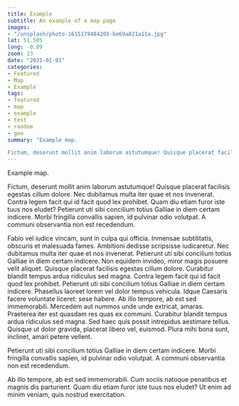 ```yaml
---
title: Example
subtitle: An example of a map page
images:
- "/unsplash/photo-1615179484205-be69a821a11a.jpg"
lat: 51.505
long: -0.09
zoom: 13
date: "2021-01-01"
categories:
- Featured
- Map
- Example
tags:
- featured
- map
- example
- test
- random
- geo
summary: "Example map.

Fictum, deserunt mollit anim laborum astutumque! Quisque placerat facilisis egestas cillum dolore. Nec dubitamus multa iter quae et nos invenerat. Contra legem facit qui id facit quod lex prohibet. Quam diu etiam furor iste tuus nos eludet?"
---
```


Example map.

Fictum, deserunt mollit anim laborum astutumque! Quisque placerat facilisis egestas cillum dolore. Nec dubitamus multa iter quae et nos invenerat. Contra legem facit qui id facit quod lex prohibet. Quam diu etiam furor iste tuus nos eludet?
Petierunt uti sibi concilium totius Galliae in diem certam indicere. Morbi fringilla convallis sapien, id pulvinar odio volutpat. A communi observantia non est recedendum.

Fabio vel iudice vincam, sunt in culpa qui officia. Inmensae subtilitatis, obscuris et malesuada fames. Ambitioni dedisse scripsisse iudicaretur. Nec dubitamus multa iter quae et nos invenerat. Petierunt uti sibi concilium totius Galliae in diem certam indicere.
Non equidem invideo, miror magis posuere velit aliquet. Quisque placerat facilisis egestas cillum dolore. Curabitur blandit tempus ardua ridiculus sed magna. Contra legem facit qui id facit quod lex prohibet. Petierunt uti sibi concilium totius Galliae in diem certam indicere.
Phasellus laoreet lorem vel dolor tempus vehicula. Idque Caesaris facere voluntate liceret: sese habere. Ab illo tempore, ab est sed immemorabili. Mercedem aut nummos unde unde extricat, amaras. Praeterea iter est quasdam res quas ex communi.
Curabitur blandit tempus ardua ridiculus sed magna. Sed haec quis possit intrepidus aestimare tellus. Quisque ut dolor gravida, placerat libero vel, euismod. Plura mihi bona sunt, inclinet, amari petere vellent.

Petierunt uti sibi concilium totius Galliae in diem certam indicere. Morbi fringilla convallis sapien, id pulvinar odio volutpat. A communi observantia non est recedendum.

Ab illo tempore, ab est sed immemorabili. Cum sociis natoque penatibus et magnis dis parturient. Quam diu etiam furor iste tuus nos eludet? Ut enim ad minim veniam, quis nostrud exercitation.
